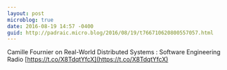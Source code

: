 ```yaml
---
layout: post
microblog: true
date: 2016-08-19 14:57 -0400
guid: http://padraic.micro.blog/2016/08/19/t766710620800557057.html
---
```

Camille Fournier on Real-World Distributed Systems : Software Engineering Radio [https://t.co/X8TdqtYfcX](https://t.co/X8TdqtYfcX)
